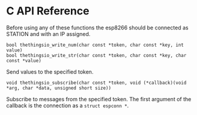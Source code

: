 # C API Reference

Before using any of these functions the esp8266 should be connected as STATION and with an IP assigned.

```
bool thethingsio_write_num(char const *token, char const *key, int value)
bool thethingsio_write_str(char const *token, char const *key, char const *value)
```

Send values to the specified token.

```
void thethingsio_subscribe(char const *token, void (*callback)(void *arg, char *data, unsigned short size))
```

Subscribe to messages from the specified token.
The first argument of the callback is the connection as a `struct espconn *`.
